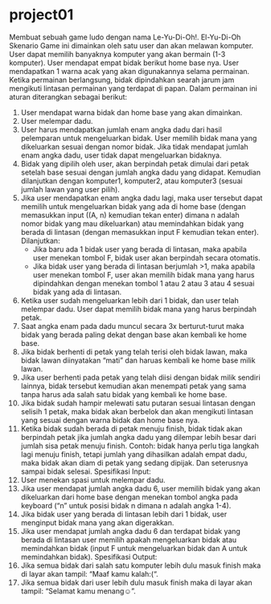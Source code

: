 # project01
Membuat sebuah game ludo dengan nama Le-Yu-Di-Oh!.
El-Yu-Di-Oh Skenario
Game ini dimainkan oleh satu user dan akan melawan komputer. User dapat memilih banyaknya komputer yang akan bermain (1-3 komputer). User mendapat empat bidak berikut home base nya. User mendapatkan 1 warna acak yang akan digunakannya selama permainan.  Ketika permainan berlangsung, bidak dipindahkan searah jarum jam mengikuti lintasan permainan yang terdapat di papan. Dalam permainan ini aturan diterangkan sebagai berikut:
1. User mendapat warna bidak dan home base yang akan dimainkan.
2. User melempar dadu.
3.  User harus mendapatkan jumlah enam angka dadu dari hasil pelemparan untuk mengeluarkan bidak. User memilih bidak mana yang dikeluarkan sesuai dengan nomor bidak. Jika tidak mendapat jumlah enam angka dadu, user tidak dapat mengeluarkan bidaknya.
4. Bidak yang dipilih oleh user, akan berpindah petak dimulai dari petak setelah  base sesuai dengan jumlah angka dadu yang didapat. Kemudian dilanjutkan dengan komputer1, komputer2, atau komputer3 (sesuai jumlah lawan yang user pilih).
5. Jika user mendapatkan enam angka dadu lagi, maka user tersebut dapat memilih untuk mengeluarkan bidak yang ada di home base (dengan memasukkan input ((A, n) kemudian tekan enter) dimana n adalah nomor bidak yang mau dikeluarkan) atau memindahkan bidak yang berada di lintasan (dengan memasukkan input F kemudian tekan enter). Dilanjutkan: 
    - Jika baru ada 1 bidak user yang berada di lintasan, maka apabila user menekan tombol F, bidak user akan berpindah secara otomatis.
    - Jika bidak user yang berada di lintasan berjumlah >1, maka apabila user menekan tombol F, user akan memilih bidak mana yang harus dipindahkan dengan menekan tombol 1 atau 2 atau 3 atau 4 sesuai bidak yang ada di lintasan.
6. Ketika user sudah mengeluarkan lebih dari 1 bidak, dan user telah melempar dadu. User dapat memilih bidak mana yang harus berpindah petak.
7. Saat angka enam pada dadu muncul secara 3x berturut-turut maka bidak yang berada paling dekat dengan base akan kembali ke home base.
8. Jika bidak berhenti di petak yang telah terisi oleh bidak lawan, maka bidak lawan diinyatakan “mati” dan haruas kembali ke home base milik lawan.
9. Jika user berhenti pada petak yang telah diisi dengan bidak milik sendiri lainnya, bidak tersebut kemudian akan menempati petak yang sama tanpa harus ada salah satu bidak yang kembali ke home base.
10. Jika bidak sudah hampir melewati satu putaran sesuai lintasan dengan selisih 1 petak, maka bidak akan berbelok dan akan mengikuti lintasan yang sesuai dengan warna bidak dan home base nya.
11. Ketika bidak sudah berada di petak menuju finish, bidak tidak akan berpindah petak jika jumlah angka dadu yang dilempar lebih besar dari jumlah sisa  petak menuju finish.
Contoh: bidak hanya perlu tiga langkah lagi menuju finish, tetapi jumlah yang dihasilkan adalah empat dadu, maka bidak akan diam di petak yang sedang dipijak. Dan seterusnya sampai bidak selesai.
Spesifikasi Input:
1. User menekan spasi untuk melempar dadu.
2. Jika user mendapat jumlah angka dadu 6, user memilih bidak yang akan dikeluarkan dari home base dengan menekan tombol angka pada keyboard (“n” untuk posisi bidak n dimana n adalah angka 1-4).
3. Jika bidak user yang berada di lintasan lebih dari 1 bidak, user menginput bidak mana yang akan digerakkan.
4. Jika user mendapat jumlah angka dadu 6 dan terdapat bidak yang berada di lintasan user memilih apakah mengeluarkan bidak atau memindahkan bidak (input F untuk mengeluarkan bidak dan A untuk memindahkan bidak).
Spesifikasi Output:
1. Jika semua bidak dari salah satu komputer lebih dulu masuk finish maka di layar akan tampil: “Maaf kamu kalah:(“.
2. Jika semua bidak dari user lebih dulu masuk finish maka di layar akan tampil: “Selamat kamu menang☺”.
